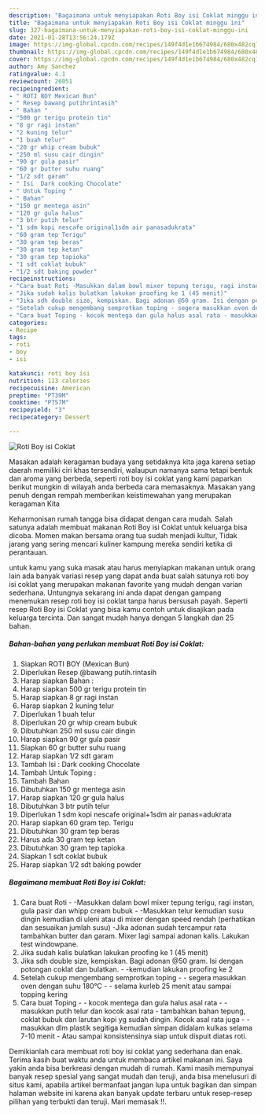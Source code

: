 ```yaml
---
description: "Bagaimana untuk menyiapakan Roti Boy isi Coklat minggu ini"
title: "Bagaimana untuk menyiapakan Roti Boy isi Coklat minggu ini"
slug: 327-bagaimana-untuk-menyiapakan-roti-boy-isi-coklat-minggu-ini
date: 2021-01-28T13:56:24.179Z
image: https://img-global.cpcdn.com/recipes/149f4d1e1b674984/680x482cq70/roti-boy-isi-coklat-foto-resep-utama.jpg
thumbnail: https://img-global.cpcdn.com/recipes/149f4d1e1b674984/680x482cq70/roti-boy-isi-coklat-foto-resep-utama.jpg
cover: https://img-global.cpcdn.com/recipes/149f4d1e1b674984/680x482cq70/roti-boy-isi-coklat-foto-resep-utama.jpg
author: Amy Sanchez
ratingvalue: 4.1
reviewcount: 26051
recipeingredient:
- " ROTI BOY Mexican Bun"
- " Resep bawang putihrintasih"
- " Bahan "
- "500 gr terigu protein tin"
- "8 gr ragi instan"
- "2 kuning telur"
- "1 buah telur"
- "20 gr whip cream bubuk"
- "250 ml susu cair dingin"
- "90 gr gula pasir"
- "60 gr butter suhu ruang"
- "1/2 sdt garam"
- " Isi  Dark cooking Chocolate"
- " Untuk Toping "
- " Bahan"
- "150 gr mentega asin"
- "120 gr gula halus"
- "3 btr putih telur"
- "1 sdm kopi nescafe original1sdm air panasadukrata"
- "60 gram tep Terigu"
- "30 gram tep beras"
- "30 gram tep ketan"
- "30 gram tep tapioka"
- "1 sdt coklat bubuk"
- "1/2 sdt baking powder"
recipeinstructions:
- "Cara buat Roti -Masukkan dalam bowl mixer tepung terigu, ragi instan, gula pasir dan whipp cream bubuk -Masukkan telur kemudian susu dingin kemudian di uleni atau di mixer dengan speed rendah (perhatikan dan sesuaikan jumlah susu) -Jika adonan sudah tercampur rata tambahkan butter dan garam. Mixer lagi sampai adonan kalis. Lakukan test windowpane."
- "Jika sudah kalis bulatkan lakukan proofing ke 1 (45 menit)"
- "Jika sdh double size, kempiskan. Bagi adonan @50 gram. Isi dengan potongan coklat dan bulatkan. -kemudian lakukan proofing ke 2"
- "Setelah cukup mengembang semprotkan toping - segera masukkan oven dengan suhu 180°C - selama kurleb 25 menit atau sampai topping kering"
- "Cara buat Toping - kocok mentega dan gula halus asal rata - masukkan putih telur dan kocok asal rata - tambahkan bahan tepung, coklat bubuk dan larutan kopi yg sudah dingin. Kocok asal rata juga - masukkan dlm plastik segitiga kemudian simpan didalam kulkas selama 7-10 menit Atau sampai konsistensinya siap untuk dispuit diatas roti."
categories:
- Recipe
tags:
- roti
- boy
- isi

katakunci: roti boy isi 
nutrition: 113 calories
recipecuisine: American
preptime: "PT39M"
cooktime: "PT57M"
recipeyield: "3"
recipecategory: Dessert

---
```



![Roti Boy isi Coklat](https://img-global.cpcdn.com/recipes/149f4d1e1b674984/680x482cq70/roti-boy-isi-coklat-foto-resep-utama.jpg)

Masakan adalah keragaman budaya yang setidaknya kita jaga karena setiap daerah memiliki ciri khas tersendiri, walaupun namanya sama tetapi bentuk dan aroma yang berbeda, seperti roti boy isi coklat yang kami paparkan berikut mungkin di wilayah anda berbeda cara memasaknya. Masakan yang penuh dengan rempah memberikan keistimewahan yang merupakan keragaman Kita

Keharmonisan rumah tangga bisa didapat dengan cara mudah. Salah satunya adalah membuat makanan Roti Boy isi Coklat untuk keluarga bisa dicoba. Momen makan bersama orang tua sudah menjadi kultur, Tidak jarang yang sering mencari kuliner kampung mereka sendiri ketika di perantauan.



untuk kamu yang suka masak atau harus menyiapkan makanan untuk orang lain ada banyak variasi resep yang dapat anda buat salah satunya roti boy isi coklat yang merupakan makanan favorite yang mudah dengan varian sederhana. Untungnya sekarang ini anda dapat dengan gampang menemukan resep roti boy isi coklat tanpa harus bersusah payah.
Seperti resep Roti Boy isi Coklat yang bisa kamu contoh untuk disajikan pada keluarga tercinta. Dan sangat mudah hanya dengan 5 langkah dan 25 bahan.


<!--inarticleads1-->

##### Bahan-bahan yang perlukan membuat Roti Boy isi Coklat:

1. Siapkan  ROTI BOY (Mexican Bun)
1. Diperlukan  Resep @bawang putih.rintasih
1. Harap siapkan  Bahan :
1. Harap siapkan 500 gr terigu protein tin
1. Harap siapkan 8 gr ragi instan
1. Harap siapkan 2 kuning telur
1. Diperlukan 1 buah telur
1. Diperlukan 20 gr whip cream bubuk
1. Dibutuhkan 250 ml susu cair dingin
1. Harap siapkan 90 gr gula pasir
1. Siapkan 60 gr butter suhu ruang
1. Harap siapkan 1/2 sdt garam
1. Tambah  Isi : Dark cooking Chocolate
1. Tambah  Untuk Toping :
1. Tambah  Bahan
1. Dibutuhkan 150 gr mentega asin
1. Harap siapkan 120 gr gula halus
1. Dibutuhkan 3 btr putih telur
1. Diperlukan 1 sdm kopi nescafe original+1sdm air panas=adukrata
1. Harap siapkan 60 gram tep. Terigu
1. Dibutuhkan 30 gram tep beras
1. Harus ada 30 gram tep ketan
1. Dibutuhkan 30 gram tep tapioka
1. Siapkan 1 sdt coklat bubuk
1. Harap siapkan 1/2 sdt baking powder




<!--inarticleads2-->

##### Bagaimana membuat  Roti Boy isi Coklat:

1. Cara buat Roti - -Masukkan dalam bowl mixer tepung terigu, ragi instan, gula pasir dan whipp cream bubuk - -Masukkan telur kemudian susu dingin kemudian di uleni atau di mixer dengan speed rendah (perhatikan dan sesuaikan jumlah susu) -Jika adonan sudah tercampur rata tambahkan butter dan garam. Mixer lagi sampai adonan kalis. Lakukan test windowpane.
1. Jika sudah kalis bulatkan lakukan proofing ke 1 (45 menit)
1. Jika sdh double size, kempiskan. Bagi adonan @50 gram. Isi dengan potongan coklat dan bulatkan. - -kemudian lakukan proofing ke 2
1. Setelah cukup mengembang semprotkan toping - - segera masukkan oven dengan suhu 180°C - - selama kurleb 25 menit atau sampai topping kering
1. Cara buat Toping - - kocok mentega dan gula halus asal rata - - masukkan putih telur dan kocok asal rata - tambahkan bahan tepung, coklat bubuk dan larutan kopi yg sudah dingin. Kocok asal rata juga - - masukkan dlm plastik segitiga kemudian simpan didalam kulkas selama 7-10 menit - Atau sampai konsistensinya siap untuk dispuit diatas roti.




Demikianlah cara membuat roti boy isi coklat yang sederhana dan enak. Terima kasih buat waktu anda untuk membaca artikel makanan ini. Saya yakin anda bisa berkreasi dengan mudah di rumah. Kami masih mempunyai banyak resep spesial yang sangat mudah dan teruji, anda bisa menelusuri di situs kami, apabila artikel bermanfaat jangan lupa untuk bagikan dan simpan halaman website ini karena akan banyak update terbaru untuk resep-resep pilihan yang terbukti dan teruji. Mari memasak !!. 
